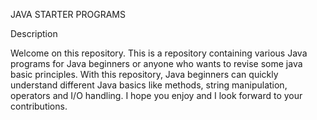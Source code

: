 JAVA STARTER PROGRAMS

Description

Welcome on this repository. This is a repository containing various Java programs for Java beginners or anyone who wants to revise some java basic principles.
With this repository, Java beginners can quickly understand different Java basics like methods, string manipulation, operators and I/O handling.
I hope you enjoy and I look forward to your contributions.

